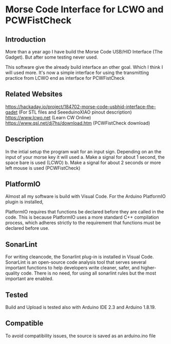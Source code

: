 Morse Code Interface for LCWO and PCWFistCheck
==============================================

  Introduction
  -----------
  More than a year ago I have build the Morse Code USB/HID Interface (The Gadget). But after some testing never used.

  This software give the already build interface an other goal. Which I think I will used more.
  It's now a simple interface for using the transmitting practice from LCWO end as interface for PCWFistCheck
  
  Related Websites
  ----------------
  https://hackaday.io/project/184702-morse-code-usbhid-interface-the-gadet (For STL files and SeeeduinoXIAO pinout description)
  https://www.lcwo.net (Learn CW Online)
  https://www.qsl.net/dj7hs/download.htm (PCWFistCheck download)

  Description
  -----------
  In the intial setup the program wait for an input sign. Depending on an the input of your morse key it will used 
  a. Make a signal for about 1 second, the space bare is used (LCWO)
  b. Make a signal for about 2 seconds or more left mouse is used (PCWFistCheck)
  
  PlatformIO
  ----------
  Almost all my software is build with Visual Code. For the Arduino PlatformIO plugin is installed,
  
  PlatformIO requires that functions be declared before they are called in the code. This is because PlatformIO uses a more standard C++ compilation process,
  which adheres strictly to the requirement that functions must be declared before use.

  SonarLint
  ---------
  For writing cleancode, the Sonarlint plug-in is installed in Visual Code. 
  SonarLint is an open-source code analysis tool that serves several important functions to help developers write cleaner, safer, and higher-quality code. 
  There is no need, for using all sonarlint rules but the most important are enabled.
  
  Tested
  ------
  Build and Upload is tested also with Arduino IDE 2.3 and Arduino 1.8.19. 
  
  Compatible
  ----------
  To avoid compatibility issues, the source is saved as an arduino.ino file
  

  
